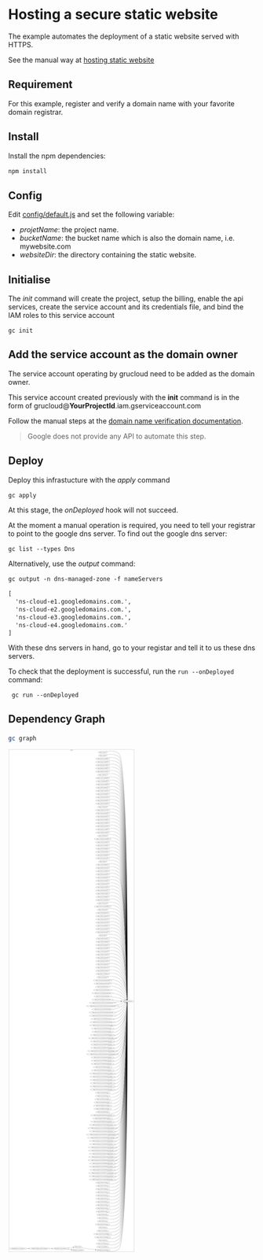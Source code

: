 # Hosting a secure static website

The example automates the deployment of a static website served with HTTPS.

See the manual way at [hosting static website](https://cloud.google.com/storage/docs/hosting-static-website)

## Requirement

For this example, register and verify a domain name with your favorite domain registrar.

## Install

Install the npm dependencies:

```sh
npm install
```

## Config

Edit [config/default.js](config/default.js) and set the following variable:

- _projetName_: the project name.
- _bucketName_: the bucket name which is also the domain name, i.e. mywebsite.com
- _websiteDir_: the directory containing the static website.

## Initialise

The _init_ command will create the project, setup the billing, enable the api services, create the service account and its credentials file, and bind the IAM roles to this service account

```
gc init
```

## Add the service account as the domain owner

The service account operating by grucloud need to be added as the domain owner.

This service account created previously with the **init** command is in the form of grucloud@**YourProjectId**.iam.gserviceaccount.com

Follow the manual steps at the [domain name verification documentation](https://cloud.google.com/storage/docs/domain-name-verification).

> Google does not provide any API to automate this step.

## Deploy

Deploy this infrastucture with the _apply_ command

```
gc apply
```

At this stage, the _onDeployed_ hook will not succeed.

At the moment a manual operation is required, you need to tell your registrar to point to the google dns server.
To find out the google dns server:

```
gc list --types Dns
```

Alternatively, use the _output_ command:

```
gc output -n dns-managed-zone -f nameServers
```

```
[
  'ns-cloud-e1.googledomains.com.',
  'ns-cloud-e2.googledomains.com.',
  'ns-cloud-e3.googledomains.com.',
  'ns-cloud-e4.googledomains.com.'
]
```

With these dns servers in hand, go to your registar and tell it to us these dns servers.

To check that the deployment is successful, run the `run --onDeployed` command:

```
 gc run --onDeployed
```

## Dependency Graph

```sh
gc graph
```

![Graph](grucloud.svg)
